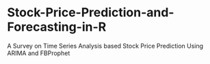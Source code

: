 # Stock-Price-Prediction-and-Forecasting-in-R
A Survey on Time Series Analysis based Stock Price Prediction Using ARIMA and FBProphet
